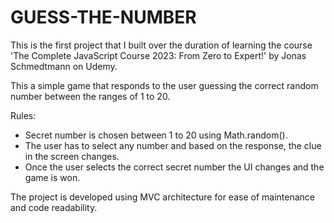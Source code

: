 # GUESS-THE-NUMBER

This is the first project that I built over the duration of learning the course
'The Complete JavaScript Course 2023: From Zero to Expert!' by Jonas Schmedtmann on Udemy.

This a simple game that responds to the user guessing the correct random number between the ranges of 1 to 20.

Rules:

- Secret number is chosen between 1 to 20 using Math.random().
- The user has to select any number and based on the response, the clue in the screen changes.
- Once the user selects the correct secret number the UI changes and the game is won.

The project is developed using MVC architecture for ease of maintenance and code readability.
